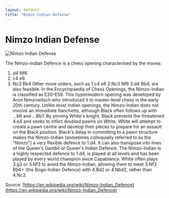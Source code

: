 ```yaml
---
layout: default
title: "Nimzo Indian Defense"
---
```


# Nimzo Indian Defense

![Nimzo Indian Defense](https://www.thechesswebsite.com/wp-content/uploads/2012/07/nimzo-indian-defense-big.jpg)

The Nimzo-Indian Defence is a chess opening characterised by the moves:

1. d4 Nf6
2. c4 e6
3. Nc3 Bb4
Other move orders, such as 1.c4 e6 2.Nc3 Nf6 3.d4 Bb4, are also feasible. In the Encyclopaedia of Chess Openings, the Nimzo-Indian is classified as E20–E59.
This hypermodern opening was developed by Aron Nimzowitsch who introduced it to master-level chess in the early 20th century. Unlike most Indian openings, the Nimzo-Indian does not involve an immediate fianchetto, although Black often follows up with ...b6 and ...Bb7. By pinning White's knight, Black prevents the threatened 4.e4 and seeks to inflict doubled pawns on White. White will attempt to create a pawn centre and develop their pieces to prepare for an assault on the Black position.
Black's delay in committing to a pawn structure makes the Nimzo-Indian (sometimes colloquially referred to as the "Nimzo") a very flexible defence to 1.d4. It can also transpose into lines of the Queen's Gambit or Queen's Indian Defence. The Nimzo-Indian is a highly respected defence to 1.d4, is played at all levels and has been played by every world champion since Capablanca. White often plays 3.g3 or 3.Nf3 to avoid the Nimzo-Indian, allowing them to meet 3.Nf3 Bb4+ (the Bogo-Indian Defence) with 4.Bd2 or 4.Nbd2, rather than 4.Nc3.

Source: [https://en.wikipedia.org/wiki/Nimzo-Indian_Defence](https://en.wikipedia.org/wiki/Nimzo-Indian_Defence)
